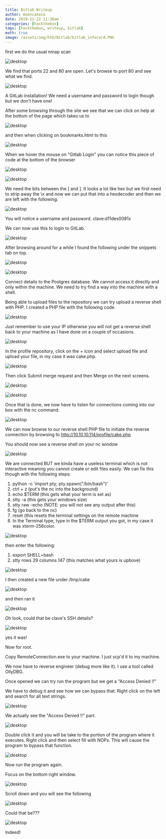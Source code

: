 ```yaml
---
title: Bitlab Writeup
author: mooncakeza
date: 2019-12-22 11:30am
categories: [hackthebox]
tags: [hackthebox, writeup, bitlab]
math: true
image: /assets/img/htb/Bitlab/bitlab_infocard.PNG
---
```






first we do the usual nmap scan

![desktop](/assets/img/htb/Bitlab/1_nmap.PNG)

We find that ports 22 and 80 are open. Let's browse to port 80 and see what we find.

![desktop](/assets/img/htb/Bitlab/2_login.PNG)

A GitLab installation! We need a username and password to login though but we don't have one! 


After some browsing through the site we see that we can click on help at the bottom of the page which takes us to 

![desktop](/assets/img/htb/Bitlab/3_help.PNG)

and then when clicking on bookmarks.html to this

![desktop](/assets/img/htb/Bitlab/4_gitlab_login.PNG)


When we hover the mouse on "Gitlab Login" you can notice this piece of code at the bottom of the browser


![desktop](/assets/img/htb/Bitlab/5_auto_login_code.PNG)

![desktop](/assets/img/htb/Bitlab/6_code.PNG)



We need the bits between the [ and ]. It looks a lot like hex but we first need to strip away the \x and now we can put that into a hexdecoder and then we are left with the following.


![desktop](/assets/img/htb/Bitlab/8_decode2.PNG)



You will notice a username and password. clave:d11des0081x




We can now use this to login to GitLab.


![desktop](/assets/img/htb/Bitlab/9_gitlab_page.PNG)



After browsing around for a while I found the following under the snippets tab on top.


![desktop](/assets/img/htb/Bitlab/10_snippet.PNG)

![desktop](/assets/img/htb/Bitlab/11_snippet_postgres.PNG)



Connect details to the Postgres database. We cannot access it directly and only within the machine. We need to try find a way into the machine with a shell.




Being able to upload files to the repository we can try upload a reverse shell with PHP. I created a PHP file with the following code.


![desktop](/assets/img/htb/Bitlab/12_reverse_shell.PNG)



Just remember to use your IP otherwise you will not get a reverse shell back to your machine as I have done on a couple of occasions.


![desktop](/assets/img/htb/Bitlab/13_check_ip.PNG)



In the profile repository, click on the + icon and select upload file and upload your file, in my case it was cake.php.


![desktop](/assets/img/htb/Bitlab/14_upload_reverse.PNG)



Then click Submit merge request and then Merge on the next screens.


![desktop](/assets/img/htb/Bitlab/15_merge_request.PNG)

![desktop](/assets/img/htb/Bitlab/16_merge_final.PNG)



Once that is done, we now have to listen for connections coming into our box with the nc command.


![desktop](/assets/img/htb/Bitlab/18_nc_listen.PNG)



We can now browse to our reverse shell PHP file to initiate the reverse connection by browsing to http://10.10.10.114/profile/cake.php




You should now see a reverse shell on your nc window


![desktop](/assets/img/htb/Bitlab/19_nc_connected.PNG)



We are connected BUT we kinda have a useless terminal which is not interactive meaning you cannot create or edit files easily. We can fix this though with the following steps:


<ol><li>python -c 'import pty; pty.spawn("/bin/bash")'</li><li>ctrl + z (put's the nc into the background)</li><li>echo $TERM (this gets what your term is set as)</li><li>stty -a (this gets your windows size)</li><li>stty raw -echo (NOTE: you will not see any output after this)</li><li>fg (go back to the nc)</li><li>reset (this resets the terminal settings on the remote machine</li><li>In the Terminal type, type in the $TERM output you got, in my case it was xterm-256color. </li></ol>

![desktop](/assets/img/htb/Bitlab/20_terminal_buff.PNG)




then enter the following: 


<ol><li>export SHELL=bash</li><li>stty rows 29 columns 147 (this matches what yours is upbove)</li></ol>






![desktop](/assets/img/htb/Bitlab/21_terminal_buff_2.PNG)




I then created a new file under /tmp/cake


![desktop](/assets/img/htb/Bitlab/22_php_code_postgres.PNG)




and then ran it


![desktop](/assets/img/htb/Bitlab/23_clave_details.PNG)




Oh look, could that be clave's SSH details?


![desktop](/assets/img/htb/Bitlab/24_user_flag.PNG)




yes it was!




Now for root.




Copy RemoteConnection.exe to your machine. I just scp'd it to my machine.




We now have to reverse engineer (debug more like it). I use a tool called OllyDBG.




Once opened we can try run the program but we get a "Access Denied !!"




We have to debug it and see how we can bypass that. Right click on the left and search for all text strings.


![desktop](/assets/img/htb/Bitlab/25_ollydbg_text_strings.PNG)




We actually see the "Access Denied !!" part.


![desktop](/assets/img/htb/Bitlab/26_ollydbg_denied.PNG)




Double click it and you will be take to the portion of the program where it executes. Right click and then select fill with NOPs. This will cause the program to bypass that function.


![desktop](/assets/img/htb/Bitlab/27_NOPS.PNG)




Now run the program again.




Focus on the bottom right window.


![desktop](/assets/img/htb/Bitlab/29_bottom_right.PNG)




Scroll down and you will see the following


![desktop](/assets/img/htb/Bitlab/31_root_password.PNG)




Could that be???


![desktop](/assets/img/htb/Bitlab/30_root_flag.PNG)




Indeed!

